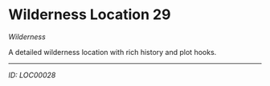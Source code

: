 # Wilderness Location 29

*Wilderness*

A detailed wilderness location with rich history and plot hooks.

---
*ID: LOC00028*